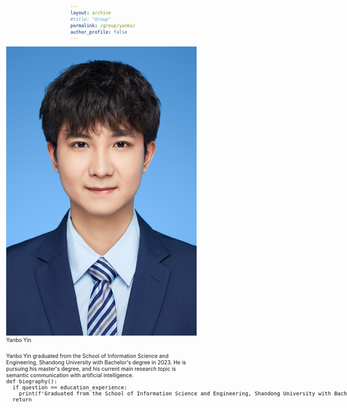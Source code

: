 ```yaml
---
layout: archive
#title: "Group"
permalink: /group/yanbo/
author_profile: false
---
```


<link rel="stylesheet" href="/css/customized-stylesheet.css">

<div class="content-framework" style="transform: translate(-170px, 0px);">

<div class="group-member">
    <div class="member-photo"><img src="/images/yinyb.jpg"></div>
    <div class="member-info-sets">
        <div class="member-name" style="margin-bottom: 25px;">Yanbo Yin</div>
        <div class="member-misc">Yanbo Yin graduated from the School of Information Science and Engineering, Shandong University with Bachelor's degree in 2023. He is pursuing his master's degree, and his current main research topic is semantic communication with artificial intelligence.</div>
    </div>
</div>

<div class="member-misc" style="white-space: pre; font-family: monospace">def biography():<br>&nbsp;&nbsp;if question == education_experience:<br>&nbsp;&nbsp;&nbsp;&nbsp;print(f'Graduated from the School of Information Science and Engineering, Shandong University with Bachelor's degree in 2023. ')<br>&nbsp;&nbsp;return</div>

</div>
